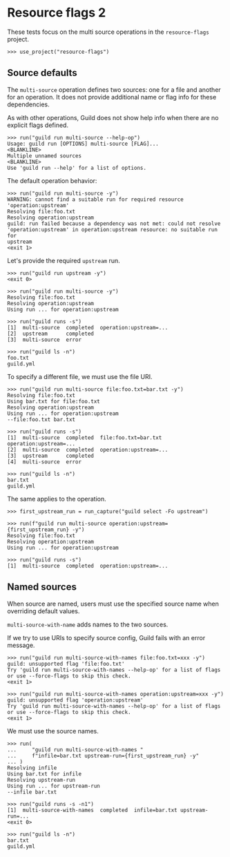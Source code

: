 # Resource flags 2

These tests focus on the multi source operations in the
`resource-flags` project.

    >>> use_project("resource-flags")

## Source defaults

The `multi-source` operation defines two sources: one for a file and
another for an operation. It does not provide additional name or flag
info for these dependencies.

As with other operations, Guild does not show help info when there are
no explicit flags defined.

    >>> run("guild run multi-source --help-op")
    Usage: guild run [OPTIONS] multi-source [FLAG]...
    <BLANKLINE>
    Multiple unnamed sources
    <BLANKLINE>
    Use 'guild run --help' for a list of options.

The default operation behavior:

    >>> run("guild run multi-source -y")
    WARNING: cannot find a suitable run for required resource 'operation:upstream'
    Resolving file:foo.txt
    Resolving operation:upstream
    guild: run failed because a dependency was not met: could not resolve
    'operation:upstream' in operation:upstream resource: no suitable run for
    upstream
    <exit 1>

Let's provide the required `upstream` run.

    >>> run("guild run upstream -y")
    <exit 0>

    >>> run("guild run multi-source -y")
    Resolving file:foo.txt
    Resolving operation:upstream
    Using run ... for operation:upstream

    >>> run("guild runs -s")
    [1]  multi-source  completed  operation:upstream=...
    [2]  upstream      completed
    [3]  multi-source  error

    >>> run("guild ls -n")
    foo.txt
    guild.yml

To specify a different file, we must use the file URI.

    >>> run("guild run multi-source file:foo.txt=bar.txt -y")
    Resolving file:foo.txt
    Using bar.txt for file:foo.txt
    Resolving operation:upstream
    Using run ... for operation:upstream
    --file:foo.txt bar.txt

    >>> run("guild runs -s")
    [1]  multi-source  completed  file:foo.txt=bar.txt operation:upstream=...
    [2]  multi-source  completed  operation:upstream=...
    [3]  upstream      completed
    [4]  multi-source  error

    >>> run("guild ls -n")
    bar.txt
    guild.yml

The same applies to the operation.

    >>> first_upstream_run = run_capture("guild select -Fo upstream")

    >>> run(f"guild run multi-source operation:upstream={first_upstream_run} -y")
    Resolving file:foo.txt
    Resolving operation:upstream
    Using run ... for operation:upstream

    >>> run("guild runs -s")
    [1]  multi-source  completed  operation:upstream=...

## Named sources

When source are named, users must use the specified source name when
overriding default values.

`multi-source-with-name` adds names to the two sources.

If we try to use URIs to specify source config, Guild fails with an
error message.

    >>> run("guild run multi-source-with-names file:foo.txt=xxx -y")
    guild: unsupported flag 'file:foo.txt'
    Try 'guild run multi-source-with-names --help-op' for a list of flags
    or use --force-flags to skip this check.
    <exit 1>

    >>> run("guild run multi-source-with-names operation:upstream=xxx -y")
    guild: unsupported flag 'operation:upstream'
    Try 'guild run multi-source-with-names --help-op' for a list of flags
    or use --force-flags to skip this check.
    <exit 1>

We must use the source names.

    >>> run(
    ...     "guild run multi-source-with-names "
    ...     f"infile=bar.txt upstream-run={first_upstream_run} -y"
    ... )
    Resolving infile
    Using bar.txt for infile
    Resolving upstream-run
    Using run ... for upstream-run
    --infile bar.txt

    >>> run("guild runs -s -n1")
    [1]  multi-source-with-names  completed  infile=bar.txt upstream-run=...
    <exit 0>

    >>> run("guild ls -n")
    bar.txt
    guild.yml
